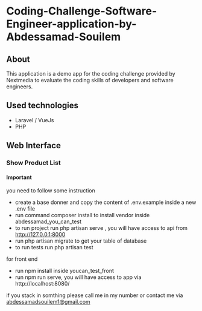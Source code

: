 # Coding-Challenge-Software-Engineer-application-by-Abdessamad-Souilem

## About

This application is a demo app for the coding challenge provided by Nextmedia to evaluate the coding skills of developers and software engineers.

## Used technologies
- Laravel  / VueJs 
- PHP 

## Web Interface
### Show Product List
#### Important
you need to follow some instruction 
- create a base donner and copy the content of .env.example inside a new .env file 
- run command composer install to install vendor inside abdessamad_you_can_test
- to run project run php artisan serve , you will have access to api from http://127.0.0.1:8000
- run php artisan migrate to get your table of database 
- to run tests run php artisan test

for front end 
- run npm install inside youcan_test_front
- run npm run serve,  you will have access to app via http://localhost:8080/


if you stack in somthing please call me in my number or contact me via abdessamadsouilem1@gmail.com

